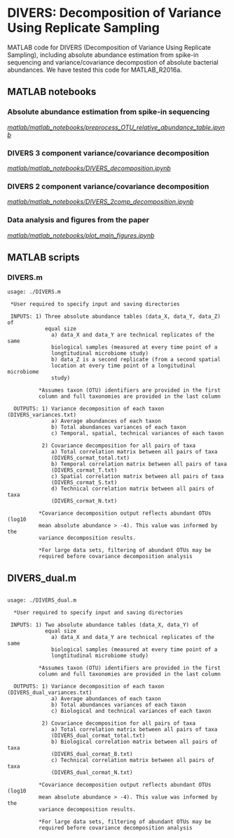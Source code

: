 # DIVERS: Decomposition of Variance Using Replicate Sampling
MATLAB code for DIVERS (Decomposition of Variance Using Replicate Sampling), including absolute abundance estimation from spike-in sequencing and variance/covariance decompostion of absolute bacterial abundances. We have tested this code for MATLAB_R2016a.

## MATLAB notebooks

### Absolute abundance estimation from spike-in sequencing
[_matlab/matlab_notebooks/preprocess_OTU_relative_abundance_table.ipynb_](matlab/matlab_notebooks/preprocess_OTU_relative_abundance_table.ipynb)

### DIVERS 3 component variance/covariance decomposition 
[_matlab/matlab_notebooks/DIVERS_decomposition.ipynb_](matlab/matlab_notebooks/DIVERS_decomposition.ipynb)

### DIVERS 2 component variance/covariance decomposition 
[_matlab/matlab_notebooks/DIVERS_2comp_decomposition.ipynb_](matlab/matlab_notebooks/DIVERS_2comp_decomposition.ipynb)

### Data analysis and figures from the paper 
[_matlab/matlab_notebooks/plot_main_figures.ipynb_](matlab/matlab_notebooks/plot_main_figures.ipynb)

## MATLAB scripts

### DIVERS.m 

```
usage: ./DIVERS.m 

 *User required to specify input and saving directories

 INPUTS: 1) Three absolute abundance tables (data_X, data_Y, data_Z) of
            equal size
              a) data_X and data_Y are technical replicates of the same
              biological samples (measured at every time point of a
              longtitudinal microbiome study)
              b) data_Z is a second replicate (from a second spatial
              location at every time point of a longitudinal microbiome
              study)
   
          *Assumes taxon (OTU) identifiers are provided in the first
          column and full taxonomies are provided in the last column

  OUTPUTS: 1) Variance decomposition of each taxon (DIVERS_variances.txt)
              a) Average abundances of each taxon
              b) Total abundances variances of each taxon
              c) Temporal, spatial, technical variances of each taxon

           2) Covariance decomposition for all pairs of taxa 
              a) Total correlation matrix between all pairs of taxa
              (DIVERS_cormat_total.txt)
              b) Temporal correlation matrix between all pairs of taxa
              (DIVERS_cormat_T.txt)
              c) Spatial correlation matrix between all pairs of taxa
              (DIVERS_cormat_S.txt)
              d) Technical correlation matrix between all pairs of taxa
              (DIVERS_cormat_N.txt)

          *Covariance decomposition output reflects abundant OTUs (log10
          mean absolute abundance > -4). This value was informed by the
          variance decomposition results. 

          *For large data sets, filtering of abundant OTUs may be
          required before covariance decomposition analysis
```
## DIVERS_dual.m

```

usage: ./DIVERS_dual.m 

  *User required to specify input and saving directories

 INPUTS: 1) Two absolute abundance tables (data_X, data_Y) of
            equal size
              a) data_X and data_Y are technical replicates of the same
              biological samples (measured at every time point of a
              longtitudinal microbiome study)
   
          *Assumes taxon (OTU) identifiers are provided in the first
          column and full taxonomies are provided in the last column

  OUTPUTS: 1) Variance decomposition of each taxon (DIVERS_dual_variances.txt)
              a) Average abundances of each taxon
              b) Total abundances variances of each taxon
              c) Biological and technical variances of each taxon

           2) Covariance decomposition for all pairs of taxa 
              a) Total correlation matrix between all pairs of taxa
              (DIVERS_dual_cormat_total.txt)
              b) Biological correlation matrix between all pairs of taxa
              (DIVERS_dual_cormat_B.txt)
              c) Technical correlation matrix between all pairs of taxa
              (DIVERS_dual_cormat_N.txt)

          *Covariance decomposition output reflects abundant OTUs (log10
          mean absolute abundance > -4). This value was informed by the
          variance decomposition results. 

          *For large data sets, filtering of abundant OTUs may be
          required before covariance decomposition analysis
```



